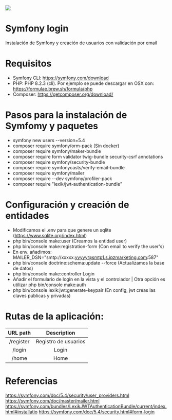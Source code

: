 <img src="https://jorgebenitezlopez.com/github/symfony.jpg">

# Symfony login

Instalación de Symfony y creación de usuarios con validación por email

# Requisitos

- Symfony CLI: https://symfony.com/download
- PHP: PHP 8.2.3 (cli). Por ejemplo se puede descargar en OSX con: https://formulae.brew.sh/formula/php
- Composer: https://getcomposer.org/download/


# Pasos para la instalación de Symfomy y paquetes

- symfony new users  --version=5.4
- composer require symfony/orm-pack (Sin docker)
- composer require symfony/maker-bundle
- composer require form validator twig-bundle security-csrf annotations
- composer require symfony/security-bundle
- composer require symfonycasts/verify-email-bundle
- composer require symfony/mailer 
- composer require --dev symfony/profiler-pack 
- composer require "lexik/jwt-authentication-bundle"



# Configuración y creación de entidades

- Modificamos el .env para que genere un sqlite (https://www.sqlite.org/index.html)
- php bin/console make:user (Creamos la entidad user)
- php bin/console make:registration-form (Con email to verify the user's)
- En env. añadimos: MAILER_DSN="smtp://xxxxx:yyyyy@smtp1.s.ipzmarketing.com:587"
- php bin/console doctrine:schema:update --force (Actualizamos la base de datos)
- php bin/console make:controller Login 
- Añadir el formulario de login en la vista y el controlador | Otra opción es utilizar php bin/console make:auth
- php bin/console lexik:jwt:generate-keypair (En config, jwt creas las claves públicas y privadas)

# Rutas de la aplicación:

| URL path                    | Description           | 
| :--------------------------:|:---------------------:|
| /register                    |  Registro de usuarios| 
| /login                       |  Login               |
| /home                        |  Home                |


# Referencias

https://symfony.com/doc/5.4/security/user_providers.html
https://symfony.com/doc/master/mailer.html
https://symfony.com/bundles/LexikJWTAuthenticationBundle/current/index.html#installatio
https://symfony.com/doc/5.4/security.html#form-login



